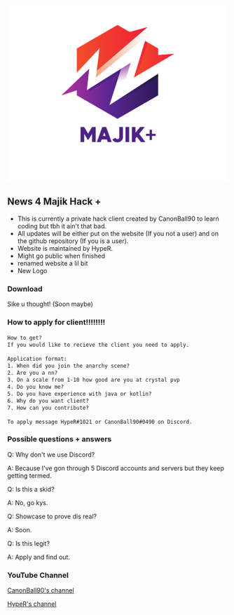 
![Logo](FullLogo_Transparent(1).png)

## News 4 Majik Hack +

- This is currently a private hack client created by CanonBall90 to learn coding but tbh it ain't that bad.
- All updates will be either put on the website (If you not a user) and on the github repository (If you is a user).
- Website is maintained by HypeR.
- Might go public when finished
- renamed website a lil bit
- New Logo


### Download

Sike u thought! (Soon maybe)

### How to apply for client!!!!!!!!

	How to get?
	If you would like to recieve the client you need to apply.

	Application format:
	1. When did you join the anarchy scene?
	2. Are you a nn?
	3. On a scale from 1-10 how good are you at crystal pvp
	4. Do you know me?
	5. Do you have experience with java or kotlin?
	6. Why do you want client?
	7. How can you contribute?

	To apply message HypeR#1021 or CanonBall90#0490 on Discord.



### Possible questions + answers

Q: Why don't we use Discord? 

A: Because I've gon through 5 Discord accounts and servers but they keep getting termed.

Q: Is this a skid?

A: No, go kys.

Q: Showcase to prove dis real?

A: Soon.

Q: Is this legit?

A: Apply and find out.

### YouTube Channel

[CanonBall90's channel](https://www.youtube.com/channel/UCC_3QqwkCHlgm-0uw9W7UbA)

[HypeR's channel](https://www.youtube.com/channel/UCMSnMzafj8XXivkJ3mSg8Bw/videos)
